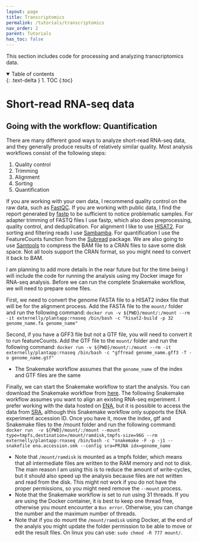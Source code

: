 ```yaml
---
layout: page
title: Transcriptomics
permalink: /tutorials/transcriptomics
nav_order: 2
parent: Tutorials
has_toc: false
---
```


This section includes code for processing and analyzing transcriptomics data. 

<details open markdown="block">
  <summary>
    Table of contents
  </summary>
  {: .text-delta }
1. TOC
{:toc}
</details>

# Short-read RNA-seq data

## Going with the workflow: Quantification

There are many different good ways to analyze short-read RNA-seq data, and they generally produce results of relatively similar quality. Most analysis workflows consist of the following steps:
1. Quality control
2. Trimming
3. Alignment
4. Sorting
5. Quantification

If you are working with your own data, I recommend quality control on the raw data, such as [FastQC](https://www.bioinformatics.babraham.ac.uk/projects/fastqc/). If you are working with public data, I find the report generated by [fastp](https://github.com/OpenGene/fastp) to be sufficient to notice problematic samples. For adapter trimming of FASTQ files I use fastp, which also does preprocessing, quality control, and deduplication. For alignment I like to use [HISAT2](https://daehwankimlab.github.io/hisat2/). For sorting and filtering reads I use [Sambamba](https://lomereiter.github.io/sambamba/). For quantification I use the FeatureCounts function from the [Subread](https://github.com/ShiLab-Bioinformatics/subread) package. We are also going to use [Samtools](https://www.htslib.org/) to compress the BAM file to a CRAN files to save some disk space. Not all tools support the CRAN format, so you might need to convert it back to BAM.

I am planning to add more details in the near future but for the time being I will include the code for running the analysis using my Docker image for RNA-seq analysis. Before we can run the complete Snakemake workflow, we will need to prepare some files.

First, we need to convert the genome FASTA file to a HISAT2 index file that will be for the alignment process. Add the FASTA file to the `mount/` folder and run the following command:
`docker run -v ${PWD}/mount/:/mount --rm -it externelly/plantapp:rnaseq /bin/bash -c "hisat2-build -p 32 genome_name.fa genome_name"`

Second, if you have a GFF3 file but not a GTF file, you will need to convert it to run featureCounts. Add the GTF file to the `mount/` folder and run the following command:
`docker run -v ${PWD}/mount/:/mount --rm -it externelly/plantapp:rnaseq /bin/bash -c "gffread genome_name.gff3 -T -o genome_name.gtf"`

* The Snakemake workflow assumes that the `genome_name` of the index and GTF files are the same 

Finally, we can start the Snakemake workflow to start the analysis. You can download the Snakemake workflow from [here](https://github.com/eporetsky/workflows/blob/main/snakemake/Transcriptomics/ena.accession.smk). The following Snakemake workflow assumes you want to align an existing RNA-seq experiment. I prefer working with the data hosted on [ENA](https://www.ebi.ac.uk/ena/browser/home), but it is possible to access the data from [SRA](https://www.ncbi.nlm.nih.gov/sra), although this Snakemake workflow only supports the ENA experiment accession ID. Once you have it, move the index, gtf and Snakemake files to the /mount folder and run the following command: 
`docker run  -v ${PWD}/mount/:/mount --mount type=tmpfs,destination=/mount/ramdisk,tmpfs-size=96G --rm externelly/plantapp:rnaseq /bin/bash -c "snakemake -F -p -j1 --snakefile ena.accession.smk --config sra=PRJNA idx=genome_name`
* Note that `/mount/ramdisk` is mounted as a tmpfs folder, which means that all intermediate files are written to the RAM memory and not to disk. The main reason I am using this is to reduce the amount of write-cycles, but it should also speed up the analysis because files are not written and read from the disk. This might not work if you do not have the proper permissions, so you might need remove the `--mount` process.
* Note that the Snakemake workflow is set to run using 31 threads. If you are using the Docker container, it is best to keep one thread free, otherwise you mount encounter a `Bus error`. Otherwise, you can change the number and the maximum number of threads.
* Note that if you do mount the `/mount/ramdisk` using Docker, at the end of the analyis you might update the folder permission to be able to move or edit the result files. On linux you can use: `sudo chmod -R 777 mount/`.
